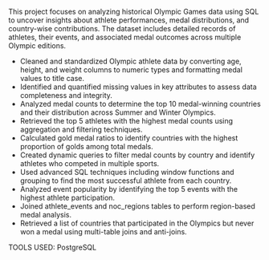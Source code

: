 This project focuses on analyzing historical Olympic Games data using SQL to uncover insights about athlete performances, medal distributions, and country-wise contributions. The dataset includes detailed records of athletes, their events, and associated medal outcomes across multiple Olympic editions.

* Cleaned and standardized Olympic athlete data by converting age, height, and weight columns to numeric types and formatting medal values to title case.
* Identified and quantified missing values in key attributes to assess data completeness and integrity.
* Analyzed medal counts to determine the top 10 medal-winning countries and their distribution across Summer and Winter Olympics.
* Retrieved the top 5 athletes with the highest medal counts using aggregation and filtering techniques.
* Calculated gold medal ratios to identify countries with the highest proportion of golds among total medals.
* Created dynamic queries to filter medal counts by country and identify athletes who competed in multiple sports.
* Used advanced SQL techniques including window functions and grouping to find the most successful athlete from each country.
* Analyzed event popularity by identifying the top 5 events with the highest athlete participation.
* Joined athlete_events and noc_regions tables to perform region-based medal analysis.
* Retrieved a list of countries that participated in the Olympics but never won a medal using multi-table joins and anti-joins.

TOOLS USED: PostgreSQL

